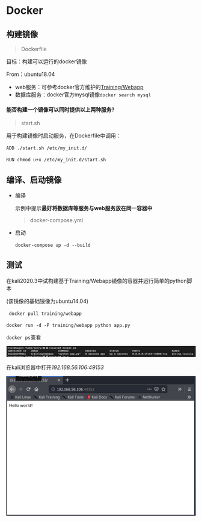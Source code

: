 # Docker

## 构建镜像

>  Dockerfile

目标：构建可以运行的docker镜像

From：ubuntu18.04

- web服务：可参考docker官方维护的[Training/Webapp](https://github.com/docker-training/webapp)
- 数据库服务：docker官方mysql镜像`docker search mysql`

#### 能否构建一个镜像可以同时提供以上两种服务?

> start.sh

用于构建镜像时启动服务，在Dockerfile中调用：

`ADD ./start.sh /etc/my_init.d/`

`RUN chmod u+x /etc/my_init.d/start.sh`

## 编译、启动镜像

- 编译

  示例中提示**最好将数据库等服务与web服务放在同一容器中**

  > docker-compose.yml

- 启动

  `docker-compose up -d --build `

## 测试

在kali2020.3中试构建基于Training/Webapp镜像的容器并运行简单的python脚本

(该镜像的基础镜像为ubuntu14.04)

` docker pull training/webapp`

`docker run -d -P training/webapp python app.py`

`docker ps`查看

![](img/test-dockerps.png)

在kali浏览器中打开*192.168.56.106:49153*

![](img/test-open.png)